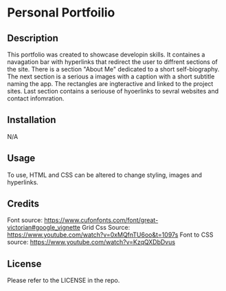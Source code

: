 # Personal Portfoilio

## Description

This portfolio was created to showcase developin skills. It containes a navagation bar with hyperlinks that redirect the user to diffrent sections of the site. There is a section "About Me" dedicated to a short self-biography. The next section is a serious a images with a caption with a short subtitle naming the app. The rectangles are ingteractive and linked to the project sites. Last section contains a seriouse of hyoerlinks to sevral websites and contact infomration. 

## Installation

N/A

## Usage

To use, HTML and CSS can be altered to change styling, images and hyperlinks. 

## Credits
Font source: https://www.cufonfonts.com/font/great-victorian#google_vignette
Grid Css Source: https://www.youtube.com/watch?v=0xMQfnTU6oo&t=1097s
Font to CSS source: https://www.youtube.com/watch?v=KzqQXDbDvus

## License

Please refer to the LICENSE in the repo.
